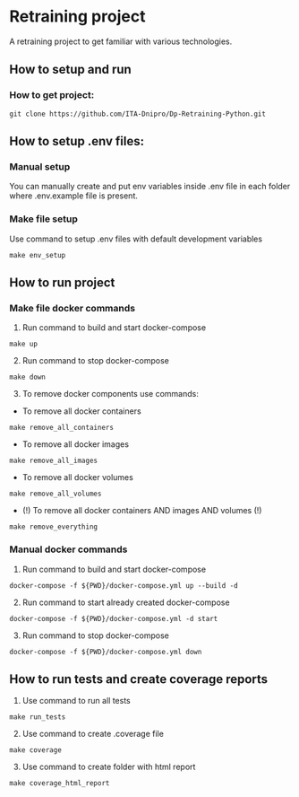 # Retraining project
A retraining project to get familiar with various technologies.
## How to setup and run
### How to get project:
```
git clone https://github.com/ITA-Dnipro/Dp-Retraining-Python.git
```
## How to setup .env files:
### Manual setup
You can manually create and put env variables inside .env file in each folder where .env.example file is present.
### Make file setup
Use command to setup .env files with default development variables
```
make env_setup
```
## How to run project
### Make file docker commands
1. Run command to build and start docker-compose
```
make up
```
2. Run command to stop docker-compose
```
make down
```
3. To remove docker components use commands:
- To remove all docker containers
```
make remove_all_containers
```
- To remove all docker images
```
make remove_all_images
```
- To remove all docker volumes
```
make remove_all_volumes
```
- (!) To remove all docker containers AND images AND volumes (!)
```
make remove_everything
```
### Manual docker commands
1. Run command to build and start docker-compose
```
docker-compose -f ${PWD}/docker-compose.yml up --build -d
```
2. Run command to start already created docker-compose
```
docker-compose -f ${PWD}/docker-compose.yml -d start
```
3. Run command to stop docker-compose
```
docker-compose -f ${PWD}/docker-compose.yml down
```
## How to run tests and create coverage reports
1. Use command to run all tests
```
make run_tests
```
2. Use command to create .coverage file
```
make coverage
```
3. Use command to create folder with html report
```
make coverage_html_report
```
